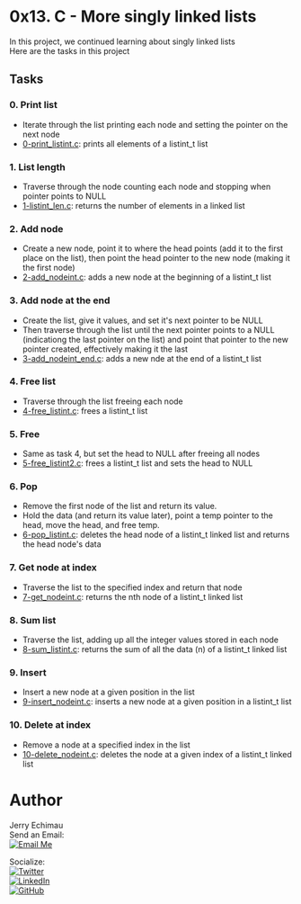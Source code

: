 # 0x13. C - More singly linked lists

In this project, we continued learning about singly linked lists <br>
Here are the tasks in this project <br>

## Tasks

### 0. Print list

- Iterate through the list printing each node and setting the pointer on the next node
- [0-print_listint.c](0-print_listint.c): prints all elements of a listint_t list

### 1. List length

- Traverse through the node counting each node and stopping when pointer points to NULL
- [1-listint_len.c](1-listint_len.c): returns the number of elements in a linked list

### 2. Add node

- Create a new node, point it to where the head points (add it to the first place on the list), then point the head pointer to the new node (making it the first node)
- [2-add_nodeint.c](2-add_nodeint.c): adds a new node at the beginning of a listint_t list

### 3. Add node at the end

- Create the list, give it values, and set it's next pointer to be NULL
- Then traverse through the list until the next pointer points to a NULL (indicationg the last pointer on the list) and point that pointer to the new pointer created, effectively making it the last
- [3-add_nodeint_end.c](3-add_nodeint_end.c): adds a new nde at the end of a listint_t list

### 4. Free list

- Traverse through the list freeing each node
- [4-free_listint.c](4-free_listint.c): frees a listint_t list

### 5. Free

- Same as task 4, but set the head to NULL after freeing all nodes
- [5-free_listint2.c](5-free_listint2.c): frees a listint_t list and sets the head to NULL

### 6. Pop

- Remove the first node of the list and return its value.
- Hold the data (and return its value later), point a temp pointer to the head, move the head, and free temp.
- [6-pop_listint.c](6-pop_listint.c): deletes the head node of a listint_t linked list and returns the head node's data

### 7. Get node at index

- Traverse the list to the specified index and return that node
- [7-get_nodeint.c](7-get_nodeint.c): returns the nth node of a listint_t linked list

### 8. Sum list

- Traverse the list, adding up all the integer values stored in each node
- [8-sum_listint.c](8-sum_listint.c): returns the sum of all the data (n) of a listint_t linked list

### 9. Insert

- Insert a new node at a given position in the list
- [9-insert_nodeint.c](9-insert_nodeint.c): inserts a new node at a given position in a listint_t list

### 10. Delete at index

- Remove a node at a specified index in the list
- [10-delete_nodeint.c](10-delete_nodeint.c): deletes the node at a given index of a listint_t linked list

# Author

Jerry Echimau <br>
Send an Email: <br>
[![Email Me](https://img.shields.io/badge/Email-Me-brightgreen)](mailto:jerryjohne77@gmail.com) <br>

Socialize: <br>
[![Twitter](https://img.shields.io/twitter/url?label=Follow&style=social&url=https%3A%2F%2Ftwitter.com%2Fjerry_e_john)](https://twitter.com/jerry_e_john) <br>
[![LinkedIn](https://img.shields.io/badge/LinkedIn-Connect-blue?style=social&logo=linkedin)](https://www.linkedin.com/in/echimau) <br>
[![GitHub](https://img.shields.io/badge/GitHub-Profile-blue?style=social&logo=github)](https://github.com/JerryEchimau) <br>
